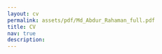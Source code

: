 ```yaml
---
layout: cv
permalink: assets/pdf/Md_Abdur_Rahaman_full.pdf
title: CV
nav: true
description:
---
```

